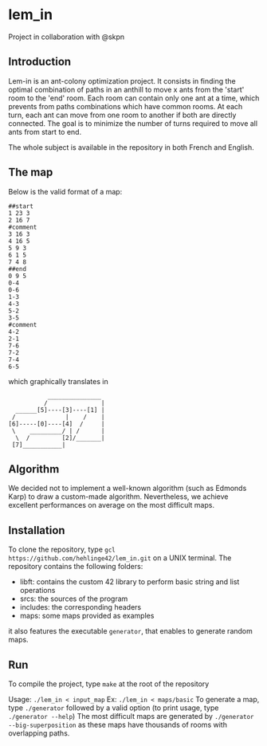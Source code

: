 # lem_in
Project in collaboration with @skpn

## Introduction

Lem-in is an ant-colony optimization project.
It consists in finding the optimal combination of paths in an anthill to move x ants from the 'start' room to the 'end' room.
Each room can contain only one ant at a time, which prevents from paths combinations which have common rooms.
At each turn, each ant can move from one room to another if both are directly connected.
The goal is to minimize the number of turns required to move all ants from start to end.

The whole subject is available in the repository in both French and English.

## The map

Below is the valid format of a map:

`##start`<br/>
`1 23 3`<br/>
`2 16 7`<br/>
`#comment`<br/>
`3 16 3`<br/>
`4 16 5`<br/>
`5 9 3`<br/>
`6 1 5`<br/>
`7 4 8`<br/>
`##end`<br/>
`0 9 5`<br/>
`0-4`<br/>
`0-6`<br/>
`1-3`<br/>
`4-3`<br/>
`5-2`<br/>
`3-5`<br/>
`#comment`<br/>
`4-2`<br/>
`2-1`<br/>
`7-6`<br/>
`7-2`<br/>
`7-4`<br/>
`6-5`<br/>

which graphically translates in

`           _______________` <br/>
`          /               |`<br/>
`  ______[5]----[3]----[1] |`<br/>
` /              |    /    |`<br/>
`[6]-----[0]----[4]  /     |`<br/>
` \    _________/ | /      |`<br/>
`  \  /         [2]/_______|`<br/>
`  [7]___________|          `<br/> 
  
  
## Algorithm
  
We decided not to implement a well-known algorithm (such as Edmonds Karp) to draw a custom-made algorithm. Nevertheless, we achieve excellent performances on average on the most difficult maps. 
  
## Installation
  
To clone the repository, type `gcl https://github.com/hehlinge42/lem_in.git` on a UNIX terminal.
The repository contains the following folders:
- libft: contains the custom 42 library to perform basic string and list operations
- srcs: the sources of the program
- includes: the corresponding headers
- maps: some maps provided as examples

it also features the executable `generator`, that enables to generate random maps.

## Run

To compile the project, type `make` at the root of the repository

Usage: `./lem_in < input_map`
Ex: `./lem_in < maps/basic`
To generate a map, type `./generator` followed by a valid option (to print usage, type `./generator --help`)
The most difficult maps are generated by `./generator --big-superposition` as these maps have thousands of rooms with overlapping paths.
